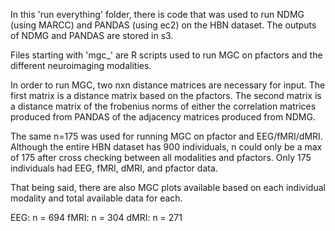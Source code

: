 In this 'run everything' folder, there is code that was used to run NDMG (using MARCC) and PANDAS (using ec2) on the HBN 
dataset. The outputs of NDMG and PANDAS are stored in s3. 

Files starting with 'mgc_' are R scripts used to run MGC on pfactors and the different neuroimaging modalities. 

In order to run MGC, two nxn distance matrices are necessary for input. The first matrix is a distance matrix based on the
pfactors. The second matrix is a distance matrix of the frobenius norms of either the correlation matrices produced from 
PANDAS of the adjacency matrices produced from NDMG. 

The same n=175 was used for running MGC on pfactor and EEG/fMRI/dMRI. Although the entire HBN dataset has 900 individuals, n could only be a max of 175 after cross checking between all modalities and pfactors. Only 175 individuals had EEG, fMRI, dMRI, and pfactor data. 

That being said, there are also MGC plots available based on each individual modality and total available data for each. 

EEG: n = 694
fMRI: n = 304
dMRI: n = 271
